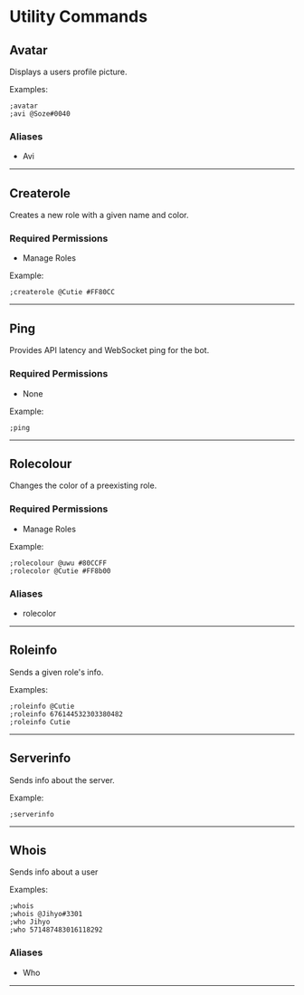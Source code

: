 # Utility Commands

## Avatar
Displays a users profile picture.


Examples:
```
;avatar
;avi @Soze#0040
```
### Aliases
* Avi

---

## Createrole
Creates a new role with a given name and color.
### Required Permissions 
* Manage Roles

Example: 
```
;createrole @Cutie #FF80CC
```

---

## Ping
Provides API latency and WebSocket ping for the bot.
### Required Permissions 
* None

Example: 
```
;ping
```

---

## Rolecolour
Changes the color of a preexisting role.
### Required Permissions
* Manage Roles

Example: 
```
;rolecolour @uwu #80CCFF
;rolecolor @Cutie #FF8b00
```

### Aliases
* rolecolor

---

## Roleinfo
Sends a given role's info.


Examples:
```
;roleinfo @Cutie
;roleinfo 676144532303380482
;roleinfo Cutie
```

---

## Serverinfo
Sends info about the server.


Example: 
```
;serverinfo
```

---

## Whois
Sends info about a user

Examples: 
```
;whois 
;whois @Jihyo#3301
;who Jihyo
;who 571487483016118292
```
### Aliases
* Who

---